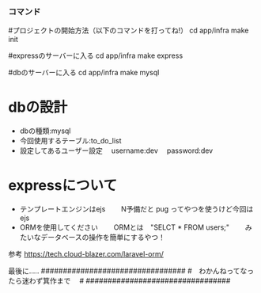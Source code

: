 ### コマンド ################################################
#プロジェクトの開始方法（以下のコマンドを打ってね!）
cd app/infra
make init

#expressのサーバーに入る
cd app/infra
make express

#dbのサーバーに入る
cd app/infra
make mysql

# dbの設計 ################################################
- dbの種類:mysql
- 今回使用するテーブル:to_do_list
- 設定してあるユーザー設定
　username:dev
　password:dev

# expressについて #########################################
- テンプレートエンジンはejs
　　N予備だと pug ってやつを使うけど今回はejs
- ORMを使用してください
　　ORMとは　"SELCT * FROM users;"
　　みたいなデータベースの操作を簡単にするやつ！

 参考 https://tech.cloud-blazer.com/laravel-orm/

最後に.....
  #################################
  #　わかんねってなったら迷わず箕作まで 　#
  #################################
